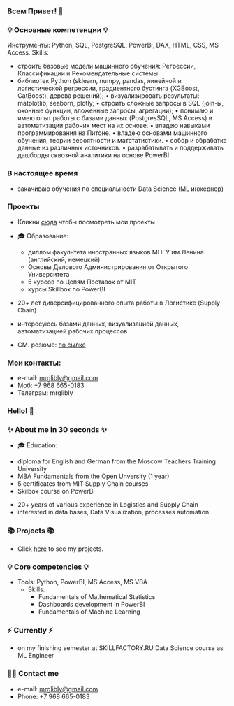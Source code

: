 ### Всем Привет! 👋

### 💡 Основные компетенции 💡
Инструменты: Python, SQL, PostgreSQL, PowerBI, DAX, HTML, CSS, MS Access. 
Skills: 
- строить базовые модели машинного обучения: Регрессии, Классификации и Рекомендательные системы
- библиотек Python (sklearn, numpy, pandas, линейной и логистической регрессии, градиентного бустинга (XGBoost, CatBoost), дерева решений);
•	визуализировать результаты: matplotlib, seaborn, plotly;
•	строить сложные запросы в SQL (join-ы, оконные функции, вложенные запросы, агрегации);
•	понимаю и имею опыт работы с базами данных (PostgresSQL, MS Access) и автоматизации рабочих мест на их основе.
•	владею навыками программирования на Питоне. 
•	владею основами машинного обучения, теории вероятности и матстатистики.
•	собор и обрабатка данные из различных источников.
•	разрабатывать и поддерживать дашборды сквозной аналитики на основе PowerBI 

### В настоящее время
- закачиваю обучения по специальности Data Science (ML инжернер)

### Проекты 
* Кликни [сюда](https://github.com/mrglibly/4GitHub/blob/main/README.md) чтобы посмотреть мои проекты
 
* 🎓 Образование:
  - диплом факультета иностранных языков МПГУ им.Ленина (английский, немецкий)
  - Основы Делового Администрирования от Открытого Университета
  - 5 курсов по Цепям Поставок от MIT
  - курсы Skillbox по PowerBI
* 20+ лет диверсифицированного опыта работы в Логистике (Supply Chain)
* интересуюсь базами данных, визуализацией данных, автоматизацией рабочих процессов
* СМ. резюме: [по сылке](https://github.com/mrglibly/BoykoCV/blob/main/SBoyko_SV_md.md)
 
### Мои контакты:
- e-mail: <mrglibly@gmail.com>
- Моб: +7 968 665-0183
- Телеграм: mrglibly


### Hello! 👋

### ✨ About me in 30 seconds ✨ 
* 🎓 Education:
 - diploma for English and German from the Moscow Teachers Training University
 - MBA Fundamentals from the Open Unversity (1 year)
 - 5 certificates from MIT Supply Chain courses
 - Skilbox course on PowerBI
* 20+ years of various experience in Logistics and Supply Chain
* interested in data bases, Data Visualization, processes automation
  
### 📚 Projects 📚

* Click [here](https://github.com/mrglibly/4GitHub/blob/main/README.md) to see my projects.

### 💡 Core competencies 💡
- Tools: Python, PowerBI, MS Access, MS VBA 
  - Skills:
    * Fundamentals of Mathematical Statistics
    * Dashboards development in PowerBI
    * Fundamentals of Machine Learning
      
### ⚡️ Currently ⚡️
- on my finishing semester at SKILLFACTORY.RU Data Science course as ML Engineer

### 🙌🏻 Contact me
- e-mail: <mrglibly@gmail.com>
- Phone: +7 968 665-0183

